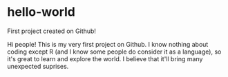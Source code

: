 # hello-world
First project created on Github!

Hi people!
This is my very first project on Github. I know nothing about coding except R (and I know some people do consider it as a language), so it's great to learn and explore the world. I believe that it'll bring many unexpected suprises.
